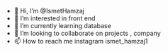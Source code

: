 - 👋 Hi, I’m @IsmetHamzaj
- 👀 I’m interested in front end 
- 🌱 I’m currently learning database
- 💞️ I’m looking to collaborate on projects , company
- 📫 How to reach me instagram ismet_hamzaj1

<!---
IsmetHamzaj/IsmetHamzaj is a ✨ special ✨ repository because its `README.md` (this file) appears on your GitHub profile.
You can click the Preview link to take a look at your changes.
--->
